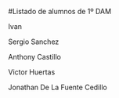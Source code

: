 #Listado de alumnos de 1º DAM



Ivan 

Sergio Sanchez

Anthony Castillo

Victor Huertas

Jonathan De La Fuente Cedillo